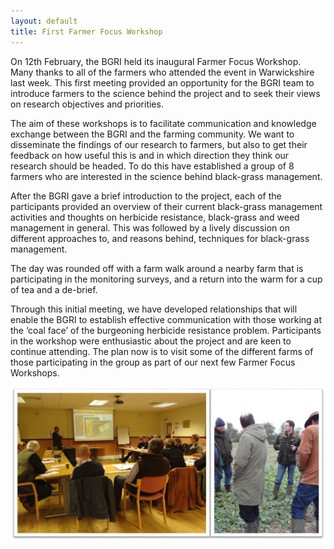 ```yaml
---
layout: default
title: First Farmer Focus Workshop
---
```


On 12th February, the BGRI held its inaugural Farmer Focus Workshop. Many thanks to all of the farmers who attended the event in Warwickshire last week. This first meeting provided an opportunity for the BGRI team to introduce farmers to the science behind the project and to seek their views on research objectives and priorities.

The aim of these workshops is to facilitate communication and knowledge exchange between the BGRI and the farming community. We want to disseminate the findings of our research to farmers, but also to get their feedback on how useful this is and in which direction they think our research should be headed. To do this have established a group of 8 farmers who are interested in the science behind black-grass management.

After the BGRI gave a brief introduction to the project, each of the participants provided an overview of their current black-grass management activities and thoughts on herbicide resistance, black-grass and weed management in general. This was followed by a lively discussion on different approaches to, and reasons behind, techniques for black-grass management.

The day was rounded off with a farm walk around a nearby farm that is participating in the monitoring surveys, and a return into the warm for a cup of tea and a de-brief.

Through this initial meeting, we have developed relationships that will enable the BGRI to establish effective communication with those working at the ‘coal face’ of the burgeoning herbicide resistance problem. Participants in the workshop were enthusiastic about the project and are keen to continue attending. The plan now is to visit some of the different farms of those participating in the group as part of our next few Farmer Focus Workshops.

<p><img src="/assets/news/FFworkshop.png" class="img-responsive" alt="FarmerFocusWorkshopFeb2015"></p>